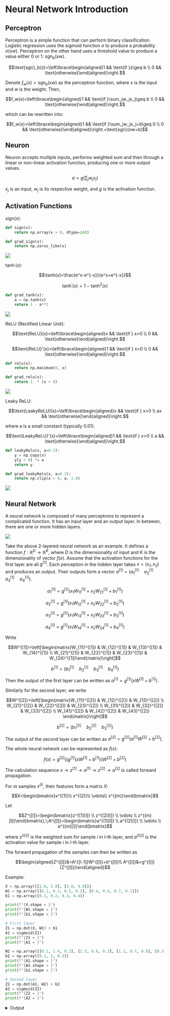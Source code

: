 # Neural Network Introduction

## Perceptron
Perceptron is a simple function that can perform binary classification. Logistic regression uses the sigmoid function $\sigma$ to produce a probability $\sigma(xw)$. Perceptron on the other hand uses a threshold value to produce a value either 0 or 1: $\text{sgn}_b(xw)$.

$$\text{sgn}_b(z)=\left\lbrace\begin{aligned}1 && \text{if }z\geq b \\
0 && \text{otherwise}\end{aligned}\right.$$

Denote $f_w(x)=\text{sgn}_b(xw)$ as the perceptron function, where $x$ is the input and $w$ is the weight. Then,

$$f_w(x)=\left\lbrace\begin{aligned}1 && \text{if }\sum_jw_jx_j\geq b \\
0 && \text{otherwise}\end{aligned}\right.$$

which can be rewritten into:

$$f_w(x)=\left\lbrace\begin{aligned}1 && \text{if }\sum_jw_jx_j+b\geq 0 \\
0 && \text{otherwise}\end{aligned}\right.=\text{sgn}(xw+b)$$

## Neuron
Neuron accepts multiple inputs, performs weighted sum and then through a linear or non-linear activation function, producing one or more output values.

$$a=g\left(\sum_jw_jx_j\right)$$

$x_j$ is an input, $w_j$ is its respective weight, and $g$ is the activation function.

## Activation Functions

$\text{sign}(x)$:

```python
def sign(x):
    return np.array(x > 0, dtype=int)

def grad_sign(x):
    return np.zeros_like(x)
```



![](../assets/sign_activation.png)

$\tanh(x)$:

$$\tanh(x)=\frac{e^x-e^{-x}}{e^x+e^{-x}}$$

$$\tanh^\prime(x)=1-\tanh^2(x)$$

```python
def grad_tanh(x):
    a = np.tanh(x)
    return 1 - a**2
```

![](../assets/tanh_activation.png)

ReLU (Rectified Linear Unit):

$$\text{ReLU}(x)=\left\lbrace\begin{aligned}x && \text{if } x>0 \\
0 && \text{otherwise}\end{aligned}\right.$$

$$\text{ReLU}'(x)=\left\lbrace\begin{aligned}1 && \text{if } x>0 \\
0 && \text{otherwise}\end{aligned}\right.$$

```python
def relu(x):
    return np.maximum(0, x)

def grad_relu(x):
    return 1. * (x > 0)
```

![](../assets/relu_activation.png)

Leaky ReLU:

$$\text{LeakyReLU}(x)=\left\lbrace\begin{aligned}x && \text{if } x>0 \\
ax && \text{otherwise}\end{aligned}\right.$$

where a is a small constant (typically 0.01).

$$\text{LeakyReLU}'(x)=\left\lbrace\begin{aligned}1 && \text{if } x>0 \\
a && \text{otherwise}\end{aligned}\right.$$

```python
def leakyRelu(x, a=0.2):
    y = np.copy(x)
    y[y < 0] *= a
    return y

def grad_leakyRelu(x, a=0.2):
    return np.clip(x > 0, a, 1.0)
```

![](../assets/leaky_relu_activation.png)

## Neural Network

A neural network is composed of many perceptrons to represent a complicated function. It has an input layer and an output layer. In between, there are one or more hidden layers.



![](../assets/neural_network_networkx.png)

Take the above 2-layered neural network as an example. It defines a function $f: \mathbb{R}^D \rightarrow \mathbb{R}^K$, where D is the dimensionality of input and K is the dimensionality of vector $f(x)$. Assume that the activation functions for the first layer are all $g^{[1]}$. Each perception in the hidden layer takes $x=(x_1, x_2)$ and produces an output. Their outputs form a vector $a^{[1]}=(a_1^{[1]}\quad a_2^{[1]}\quad a_3^{[1]}\quad a_4^{[1]})$.

$$a_1^{[1]} = g^{[1]}(x_1W_{11}^{[1]} + x_2W_{21}^{[1]}+b_1^{[1]})$$

$$a_2^{[1]} = g^{[1]}(x_1W_{12}^{[1]} + x_2W_{22}^{[1]}+b_2^{[1]})$$

$$a_3^{[1]} = g^{[1]}(x_1W_{13}^{[1]} + x_2W_{23}^{[1]}+b_3^{[1]})$$

$$a_4^{[1]} = g^{[1]}(x_1W_{14}^{[1]} + x_2W_{24}^{[1]}+b_4^{[1]})$$

Write

$$W^{[1]}=\left[\begin{matrix}W_{11}^{[1]} & W_{12}^{[1]} & W_{13}^{[1]} & W_{14}^{[1]} \\
W_{21}^{[1]} & W_{22}^{[1]} & W_{23}^{[1]} & W_{24}^{[1]}\end{matrix}\right]$$

$$b^{[1]}=(b_1^{[1]}\quad b_2^{[1]}\quad b_3^{[1]}\quad b_4^{[1]})$$

Then the output of the first layer can be written as $a^{[1]}=g^{[1]}(xW^{[1]}+b^{[1]})$.

Similarly for the second layer, we write

$$W^{[2]}=\left[\begin{matrix}W_{11}^{[2]} & W_{12}^{[2]} & W_{13}^{[2]} \\
W_{21}^{[2]} & W_{22}^{[2]} & W_{23}^{[2]} \\
W_{31}^{[2]} & W_{32}^{[2]} & W_{33}^{[2]} \\
W_{41}^{[2]} & W_{42}^{[2]} & W_{43}^{[2]} \end{matrix}\right]$$

$$b^{[2]}=(b_1^{[2]}\quad b_2^{[2]}\quad b_3^{[2]})$$

The output of the second layer can be written as $a^{[2]}=g^{[2]}(a^{[1]}W^{[2]}+b^{[2]})$.

The whole neural network can be represented as $f(x)$:

$$f(x)=g^{[2]}\left(\left(g^{[1]}(xW^{[1]}+b^{[1]})\right)W^{[2]}+b^{[2]}\right)$$

The calculation sequence $x\rightarrow z^{[1]}\rightarrow a^{[1]}\rightarrow z^{[2]}\rightarrow a^{[2]}$ is called forward propagation.

For $m$ samples $x^{(i)}$, their features form a matrix $X$:

$$X=\begin{bmatrix}x^{(1)}\\
x^{(2)}\\
\vdots\\
x^{(m)}\end{bmatrix}$$

Let

$$Z^{[l]}=\begin{bmatrix}z^{(1)[l]} \\
z^{(2)[l]} \\
\vdots \\
z^{(m)[l]}\end{bmatrix},\;A^{[l]}=\begin{bmatrix}a^{(1)[l]} \\
a^{(2)[l]} \\
\vdots \\
a^{(m)[l]}\end{bmatrix}$$

where $z^{(i)[l]}$ is the weighted sum for sample $i$ in $l$-th layer, and $a^{(i)[l]}$ is the activation value for sample $i$ in $l$-th layer.

The forward propagation of the samples can then be written as

$$\begin{aligned}Z^{[l]}&=A^{[l-1]}W^{[l]}+b^{[l]}\\
A^{[l]}&=g^{[l]}(Z^{[l]})\end{aligned}$$

Example:

```python
X = np.array([[1.0, 2.0], [3.0, 4.0]])
W1 = np.array([[0.1, 0.3, 0.5, 0.2], [0.4, 0.6, 0.7, 0.1]])
b1 = np.array([0.1, 0.2, 0.3, 0.4])

print(f"{X.shape = }")
print(f"{W1.shape = }")
print(f"{b1.shape = }")

# First layer
Z1 = np.dot(X, W1) + b1
A1 = sigmoid(Z1)
print(f"{Z1 = }")
print(f"{A1 = }")

W2 = np.array([[0.1, 1.4, 0.2], [2.5, 0.6, 0.3], [1.1, 0.7, 0.8], [0.3, 1.5, 2.1]])
b2 = np.array([0.1, 2, 0.3])
print(f"{A1.shape = }")
print(f"{W2.shape = }")
print(f"{b2.shape = }")

# Second layer
Z2 = np.dot(A1, W2) + b2
A2 = sigmoid(Z2)
print(f"{Z2 = }")
print(f"{A2 = }")
```

<details>
<summary>Output</summary>

```
X.shape = (2, 2)
W1.shape = (2, 4)
b1.shape = (4,)
Z1 = array([[1. , 1.7, 2.2, 0.8],
       [2. , 3.5, 4.6, 1.4]])
A1 = array([[0.73105858, 0.84553473, 0.90024951, 0.68997448],
       [0.88079708, 0.97068777, 0.9900482 , 0.80218389]])
A1.shape = (2, 4)
W2.shape = (4, 3)
b2.shape = (3,)
Z2 = array([[3.4842095 , 5.19593923, 2.86901816],
       [3.94450732, 5.71183814, 3.24399047]])
A2 = array([[0.97023513, 0.9944915 , 0.94629347],
       [0.98100697, 0.99670431, 0.96245657]])
```

</details>


#
